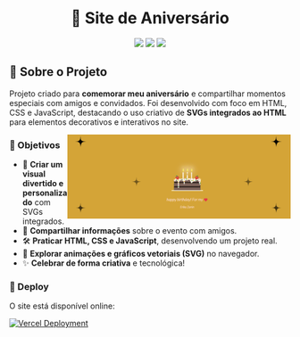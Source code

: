 <h1 align="center">🎉 Site de Aniversário</h1>

<p align="center">
  <img src="https://img.shields.io/badge/JavaScript-F7DF1E?style=for-the-badge&logo=javascript&logoColor=black">
  <img src="https://img.shields.io/badge/HTML5-E34F26?style=for-the-badge&logo=html5&logoColor=white">
  <img src="https://img.shields.io/badge/CSS-239120?&style=for-the-badge&logo=css3&logoColor=white">
</p>

## 🚀 Sobre o Projeto

Projeto criado para **comemorar meu aniversário** e compartilhar momentos especiais com amigos e convidados. Foi desenvolvido com foco em HTML, CSS e JavaScript, destacando o uso criativo de **SVGs integrados ao HTML** para elementos decorativos e interativos no site.

<img align="right" alt="svg-party-gif" width="400" src="https://github.com/ErikaCZanin/happyBirthday/blob/main/fundo.png">

### 📌 Objetivos

- 🎨 **Criar um visual divertido e personalizado** com SVGs integrados.  
- 📱 **Compartilhar informações** sobre o evento com amigos.  
- 🛠️ **Praticar HTML, CSS e JavaScript**, desenvolvendo um projeto real.  
- 🌟 **Explorar animações e gráficos vetoriais (SVG)** no navegador.  
- ✨ **Celebrar de forma criativa** e tecnológica!

### 💫 Deploy

O site está disponível online:

[![Vercel Deployment](https://img.shields.io/badge/Vercel-Deployed-black?style=for-the-badge&logo=vercel&logoColor=white)](https://happy-birthday-kappa-five.vercel.app/)

